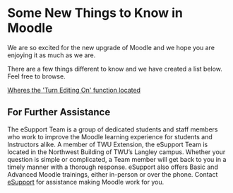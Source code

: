 # Some New Things to Know in Moodle

We are so excited for the new upgrade of Moodle and we hope you are enjoying it as much as we are.

There are a few things different to know and we have created a list below. Feel free to browse.

[Wheres the 'Turn Editing On' function located]()

## For Further Assistance

The eSupport Team is a group of dedicated students and staff members who work to improve the Moodle learning experience for students and Instructors alike. A member of TWU Extension, the eSupport Team is located in the Northwest Building of TWU’s Langley campus. Whether your question is simple or complicated, a Team member will get back to you in a timely manner with a thorough response. eSupport also offers Basic and Advanced Moodle trainings, either in-person or over the phone. Contact [eSupport](https://trinitywestern.teamdynamix.com/TDClient/Requests/ServiceDet?ID=16141) for assistance making Moodle work for you.
